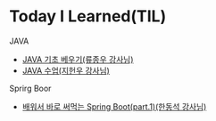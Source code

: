 # Today I Learned(TIL)

JAVA

- [JAVA 기초 베우기(류종우 강사님)](<https://github.com/Louis425/TIL/blob/main/JAVA/JAVA%20%EA%B8%B0%EC%B4%88%20%EB%B0%B0%EC%9A%B0%EA%B8%B0%20(%EC%9D%B8%EA%B0%95%20%EB%A5%98%EC%A2%85%EC%9A%B0%20%EA%B0%95%EC%82%AC%EB%8B%98).md>)
- [JAVA 수업(지헌우 강사님)](<https://github.com/Louis425/TIL/blob/main/JAVA/JAVA%20%EC%88%98%EC%97%85%20(%EC%A7%80%ED%97%8C%EA%B5%AD%20%EA%B0%95%EC%82%AC%EB%8B%98).md>)

Sprirg Boor

- [배워서 바로 써먹는 Spring Boot(part.1)(한동석 강사님)](<https://github.com/Louis425/TIL/blob/main/Spring%20Boot/%EB%B0%B0%EC%9B%8C%EC%84%9C%20%EB%B0%94%EB%A1%9C%20%EC%8D%A8%EB%A8%B9%EB%8A%94%20Spring%20Boot(part.1)%20(%ED%95%9C%EB%8F%99%EC%84%9D%20%EA%B0%95%EC%82%AC)%20.md>)
